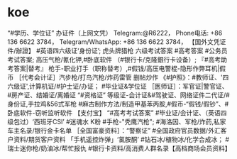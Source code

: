 # koe
“#学历、学位证” 办证件（上网文凭） Telegram:@R6222， Phone电话: +86 136 6622 3784， Telegram/WhatsApp: +86 136 6622 3784， 【国外文凭证件/辦證】 #英语四六级证‘身份证’;  虎头牌猎枪 六级考试答案 #高考答案 #公务员考试答案;  高压气枪/氰化钾,#卧底软件  （#银行卡/克隆銀行卡设备）;  『#高考助考答案|替考』 枪手-职业打手（职称替考）,#假钱/高压电警棍-隐形作弊耳机|假币  ［代考会计证］汽步枪/打鸟汽枪/炸药雷管 删帖炒作  《#护照》：#教师证、'四六级证',计算机证/#护士证/办证；  #毕业证&amp;学位证  ［医师证］：军官证|警官证、#房产证、结婚证/离婚证 “#资格证”  等级证-会计证&amp;#驾驶证、网络证件二代证/#身份证,手拉鸡&amp;56式军枪  #麻古制作方法/制造甲基苯丙胺,#假币-“假钱/假钞”、#卧底软件-窃听监听软件  【支付宝】 “#高考考试答案” #毕业证/会计证、（英语四级包过）‘西班牙CSI’ #迷魂水 K粉 #手枪-"秃鹰汽枪";  #海洛因、军枪/炸药,私家车主名录/银行金卡名单  ［全国富豪资料］：“警察证” #全国政府官员数据/外汇客户资料/期货客户资料  「手机遥控炸弹」‘氯胺酮’ #钻石冰/植物冰/化学合成冰；  #瑞士迷你枪/奶油冰/帮忙报仇 #银行卡资料/高消费人群名录【高档商场会员资料】
